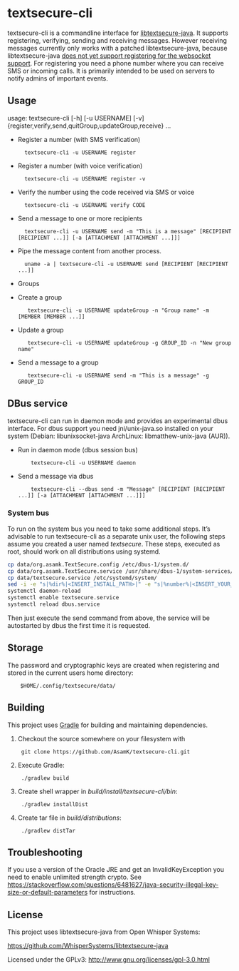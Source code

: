 # textsecure-cli

textsecure-cli is a commandline interface for [libtextsecure-java](https://github.com/WhisperSystems/libtextsecure-java). It supports registering, verifying, sending and receiving messages. However receiving messages currently only works with a patched libtextsecure-java, because libtextsecure-java [does not yet support registering for the websocket support](https://github.com/WhisperSystems/libtextsecure-java/pull/5). For registering you need a phone number where you can receive SMS or incoming calls.
It is primarily intended to be used on servers to notify admins of important events.

## Usage

usage: textsecure-cli [-h] [-u USERNAME] [-v] {register,verify,send,quitGroup,updateGroup,receive} ...

* Register a number (with SMS verification)

        textsecure-cli -u USERNAME register

* Register a number (with voice verification)

        textsecure-cli -u USERNAME register -v

* Verify the number using the code received via SMS or voice

        textsecure-cli -u USERNAME verify CODE

* Send a message to one or more recipients

        textsecure-cli -u USERNAME send -m "This is a message" [RECIPIENT [RECIPIENT ...]] [-a [ATTACHMENT [ATTACHMENT ...]]]

* Pipe the message content from another process.

        uname -a | textsecure-cli -u USERNAME send [RECIPIENT [RECIPIENT ...]]

* Groups

 * Create a group

          textsecure-cli -u USERNAME updateGroup -n "Group name" -m [MEMBER [MEMBER ...]]

 * Update a group

          textsecure-cli -u USERNAME updateGroup -g GROUP_ID -n "New group name"

 * Send a message to a group

          textsecure-cli -u USERNAME send -m "This is a message" -g GROUP_ID

## DBus service

textsecure-cli can run in daemon mode and provides an experimental dbus interface.
For dbus support you need jni/unix-java.so installed on your system (Debian: libunixsocket-java ArchLinux: libmatthew-unix-java (AUR)).

* Run in daemon mode (dbus session bus)

          textsecure-cli -u USERNAME daemon

* Send a message via dbus

          textsecure-cli --dbus send -m "Message" [RECIPIENT [RECIPIENT ...]] [-a [ATTACHMENT [ATTACHMENT ...]]]

### System bus

To run on the system bus you need to take some additional steps.
It’s advisable to run textsecure-cli as a separate unix user, the following steps assume you created a user named *textsecure*.
These steps, executed as root, should work on all distributions using systemd.

```bash
cp data/org.asamk.TextSecure.config /etc/dbus-1/system.d/
cp data/org.asamk.TextSecure.service /usr/share/dbus-1/system-services/
cp data/textsecure.service /etc/systemd/system/
sed -i -e "s|%dir%|<INSERT_INSTALL_PATH>|" -e "s|%number%|<INSERT_YOUR_NUMBER>|" /etc/systemd/system/textsecure.service
systemctl daemon-reload
systemctl enable textsecure.service
systemctl reload dbus.service
```

Then just execute the send command from above, the service will be autostarted by dbus the first time it is requested.

## Storage

The password and cryptographic keys are created when registering and stored in the current users home directory:

        $HOME/.config/textsecure/data/

## Building

This project uses [Gradle](http://gradle.org) for building and maintaining
dependencies.

1. Checkout the source somewhere on your filesystem with

        git clone https://github.com/AsamK/textsecure-cli.git

2. Execute Gradle:

        ./gradlew build

3. Create shell wrapper in *build/install/textsecure-cli/bin*:

        ./gradlew installDist

4. Create tar file in *build/distributions*:

        ./gradlew distTar

## Troubleshooting
If you use a version of the Oracle JRE and get an InvalidKeyException you need to enable unlimited strength crypto. See https://stackoverflow.com/questions/6481627/java-security-illegal-key-size-or-default-parameters for instructions.

## License

This project uses libtextsecure-java from Open Whisper Systems:

https://github.com/WhisperSystems/libtextsecure-java

Licensed under the GPLv3: http://www.gnu.org/licenses/gpl-3.0.html
